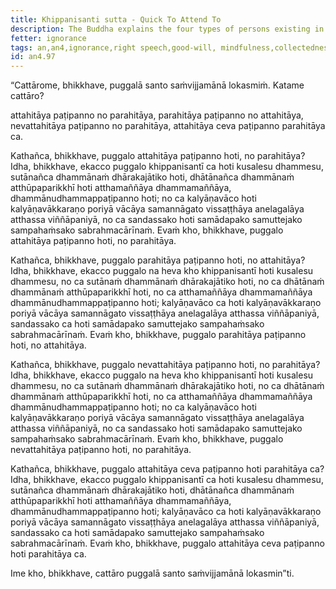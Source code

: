 ```yaml
---
title: Khippanisanti sutta - Quick To Attend To
description: The Buddha explains the four types of persons existing in the world.
fetter: ignorance
tags: an,an4,ignorance,right speech,good-will, mindfulness,collectedness
id: an4.97
---
```


“Cattārome, bhikkhave, puggalā santo saṁvijjamānā lokasmiṁ. Katame cattāro?

attahitāya paṭipanno no parahitāya,
parahitāya paṭipanno no attahitāya,
nevattahitāya paṭipanno no parahitāya,
attahitāya ceva paṭipanno parahitāya ca.

Kathañca, bhikkhave, puggalo attahitāya paṭipanno hoti, no parahitāya? Idha, bhikkhave, ekacco puggalo khippanisantī ca hoti kusalesu dhammesu, sutānañca dhammānaṁ dhārakajātiko hoti, dhātānañca dhammānaṁ atthūpaparikkhī hoti atthamaññāya dhammamaññāya, dhammānudhammappaṭipanno hoti; no ca kalyāṇavāco hoti kalyāṇavākkaraṇo poriyā vācāya samannāgato vissaṭṭhāya anelagalāya atthassa viññāpaniyā, no ca sandassako hoti samādapako samuttejako sampahaṁsako sabrahmacārīnaṁ. Evaṁ kho, bhikkhave, puggalo attahitāya paṭipanno hoti, no parahitāya.

Kathañca, bhikkhave, puggalo parahitāya paṭipanno hoti, no attahitāya? Idha, bhikkhave, ekacco puggalo na heva kho khippanisantī hoti kusalesu dhammesu, no ca sutānaṁ dhammānaṁ dhārakajātiko hoti, no ca dhātānaṁ dhammānaṁ atthūpaparikkhī hoti, no ca atthamaññāya dhammamaññāya dhammānudhammappaṭipanno hoti; kalyāṇavāco ca hoti kalyāṇavākkaraṇo poriyā vācāya samannāgato vissaṭṭhāya anelagalāya atthassa viññāpaniyā, sandassako ca hoti samādapako samuttejako sampahaṁsako sabrahmacārīnaṁ. Evaṁ kho, bhikkhave, puggalo parahitāya paṭipanno hoti, no attahitāya.

Kathañca, bhikkhave, puggalo nevattahitāya paṭipanno hoti, no parahitāya? Idha, bhikkhave, ekacco puggalo na heva kho khippanisantī hoti kusalesu dhammesu, no ca sutānaṁ dhammānaṁ dhārakajātiko hoti, no ca dhātānaṁ dhammānaṁ atthūpaparikkhī hoti, no ca atthamaññāya dhammamaññāya dhammānudhammappaṭipanno hoti; no ca kalyāṇavāco hoti kalyāṇavākkaraṇo poriyā vācāya samannāgato vissaṭṭhāya anelagalāya atthassa viññāpaniyā, no ca sandassako hoti samādapako samuttejako sampahaṁsako sabrahmacārīnaṁ. Evaṁ kho, bhikkhave, puggalo nevattahitāya paṭipanno hoti, no parahitāya.

Kathañca, bhikkhave, puggalo attahitāya ceva paṭipanno hoti parahitāya ca? Idha, bhikkhave, ekacco puggalo khippanisantī ca hoti kusalesu dhammesu, sutānañca dhammānaṁ dhārakajātiko hoti, dhātānañca dhammānaṁ atthūpaparikkhī hoti atthamaññāya dhammamaññāya, dhammānudhammappaṭipanno hoti; kalyāṇavāco ca hoti kalyāṇavākkaraṇo poriyā vācāya samannāgato vissaṭṭhāya anelagalāya atthassa viññāpaniyā, sandassako ca hoti samādapako samuttejako sampahaṁsako sabrahmacārīnaṁ. Evaṁ kho, bhikkhave, puggalo attahitāya ceva paṭipanno hoti parahitāya ca.

Ime kho, bhikkhave, cattāro puggalā santo saṁvijjamānā lokasmin”ti.
